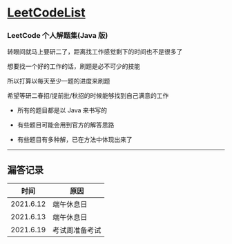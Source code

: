 # **[LeetCodeList](https://leetcode-cn.com/u/ihaoo/)**

### **LeetCode 个人解题集(Java 版)**

转眼间就马上要研二了，距离找工作感觉剩下的时间也不是很多了

想要找一个好的工作的话，刷题是必不可少的技能

所以打算以每天至少一题的进度来刷题

希望等研二春招/提前批/秋招的时候能够找到自己满意的工作

* 所有的题目都是以 Java 来书写的

* 有些题目可能会用到官方的解答思路

* 有些题目有多种解，已在方法中体现出来了
  
***
  

## **漏答记录**  

|  时间   | 原因  |
|  ----  | ----  |
| 2021.6.12  | 端午休息日 |
| 2021.6.13  | 端午休息日 |
| 2021.6.19  | 考试周准备考试 |
  
  



